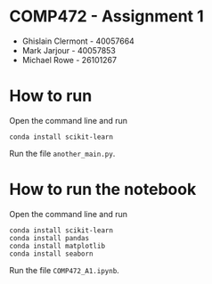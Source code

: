 # COMP472 - Assignment 1
- Ghislain Clermont - 40057664
- Mark Jarjour - 40057853
- Michael Rowe - 26101267

# How to run
Open the command line and run

    conda install scikit-learn

Run the file `another_main.py`.

# How to run the notebook
Open the command line and run

    conda install scikit-learn
    conda install pandas
    conda install matplotlib
    conda install seaborn

Run the file `COMP472_A1.ipynb`.
